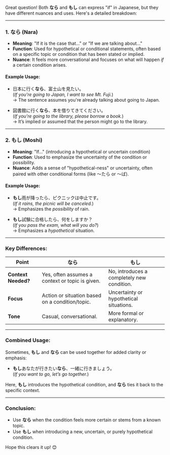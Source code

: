 Great question! Both **なら** and **もし** can express "if" in Japanese, but they have different nuances and uses. Here's a detailed breakdown:

---

### 1. **なら** (Nara)
- **Meaning**: "If it is the case that..." or "If we are talking about..."
- **Function**: Used for hypothetical or conditional statements, often based on a specific topic or condition that has been stated or implied.  
- **Nuance**: It feels more conversational and focuses on what will happen *if* a certain condition arises.

#### **Example Usage**:
- 日本に行く**なら**、富士山を見たい。  
  (*If you're going to Japan, I want to see Mt. Fuji.*)  
  → The sentence assumes you're already talking about going to Japan.  

- 図書館に行く**なら**、本を借りてきてください。  
  (*If you're going to the library, please borrow a book.*)  
  → It’s implied or assumed that the person might go to the library.

---

### 2. **もし** (Moshi)
- **Meaning**: "If..." (introducing a hypothetical or uncertain condition)
- **Function**: Used to emphasize the uncertainty of the condition or possibility.  
- **Nuance**: Adds a sense of "hypothetical-ness" or uncertainty, often paired with other conditional forms (like ～たら or ～ば).

#### **Example Usage**:
- **もし**雨が降ったら、ピクニックは中止です。  
  (*If it rains, the picnic will be canceled.*)  
  → Emphasizes the *possibility* of rain.  

- **もし**試験に合格したら、何をしますか？  
  (*If you pass the exam, what will you do?*)  
  → Emphasizes a *hypothetical* situation.

---

### Key Differences:
| **Point**              | **なら**                                         | **もし**                                     |
|-------------------------|------------------------------------------------|---------------------------------------------|
| **Context Needed?**     | Yes, often assumes a context or topic is given. | No, introduces a completely new condition. |
| **Focus**               | Action or situation based on a condition/topic. | Uncertainty or hypothetical situations.     |
| **Tone**                | Casual, conversational.                        | More formal or explanatory.                |

---

### Combined Usage:
Sometimes, **もし** and **なら** can be used together for added clarity or emphasis:
- **もし**あなたが行きたい**なら**、一緒に行きましょう。  
  (*If you want to go, let’s go together.*)  

Here, **もし** introduces the hypothetical condition, and **なら** ties it back to the specific context.

---

### Conclusion:
- Use **なら** when the condition feels more certain or stems from a known topic.  
- Use **もし** when introducing a new, uncertain, or purely hypothetical condition.

Hope this clears it up! 😊
